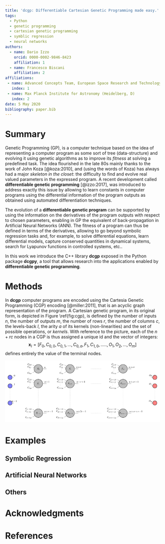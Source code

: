 ```yaml
---
title: 'dcgp: Differentiable Cartesian Genetic Programming made easy.'
tags:
  - Python
  - genetic programming
  - cartesian genetic programming
  - symblic regression
  - neural networks
authors:
  - name: Dario Izzo
    orcid: 0000-0002-9846-8423
    affiliation: 1
  - name: Francesco Biscani
    affiliation: 2
affiliations:
 - name: Advanced Concepts Team, European Space Research and Technology Center (Noordwijk, NL)
   index: 1
 - name: Max Planck Institute for Astronomy (Heidelberg, D)
   index: 2
date: 5 May 2020
bibliography: paper.bib
---
```


# Summary

Genetic Programming (GP), is a computer technique based on the idea of representing a computer program as some sort of tree (data-structure) and evolving it using genetic algorithms as to improve its *fitness* at solving a predefined task. The idea flourished in the late 80s mainly thanks to the work of John Koza [@koza:2010], and (using the words of Koza) has always had a major *skeleton in the closet*: the difficulty to find and evolve real valued parameters in the expressed program. A recent development called **differentiable
genetic programming** [@izzo:2017], was introduced to address exactly this issue by allowing to learn constants in computer programs using the
differential information of the program outputs as obtained using automated differentiation techniques. 

The evolution of a **differentiable genetic program** can be supported by using the information on the derivatives of the program outputs with respect to chosen parameters, enabling in GP the equivalent of back-propagation in Artificial Neural Networks (ANN). The fitness of a program can thus be defined in terms of the derivatives, allowing to go beyond symbolic regression tasks and, for example, to solve differential equations, learn differential models, capture conserved quantities in dynamical systems, search for Lyapunov functions in controlled systems, etc..

In this work we introduce the C++ library **dcgp** exposed in the Python package **dcgpy**, a tool that allows research into the applications enabled by **differentiable genetic programming**.

# Methods 

In **dcgp** computer programs are encoded using the Cartesia Genetic Programming (CGP) encoding [@miller:2011], that is an acyclic graph
representation of the program. A Cartesian genetic program, in its original form, is depicted in Figure \ref{fig:cgp}, is defined by the number of inputs $n$, the number of outputs $m$, the number of rows $r$, the number of columns $c$, the levels-back $l$, the arity $a$ of its kernels (non-linearities) and the set of possible operations, or *kernels*. With reference to the picture, each of the $n + rc$ nodes in a CGP is thus assigned a unique id and the vector of integers:
$$
\mathbf x_I = [F_0, C_{0,0}, C_{0,1}, ...,  C_{0, a}, F_1, C_{1,0}, ....., O_1, O_2, ..., O_m]
$$
defines entirely the value of the terminal nodes.

![A classical CGP.\label{fig:cgp}](cgp.png)


# Examples

## Symbolic Regression

## Artificial Neural Networks

## Others

# Acknowledgments

# References